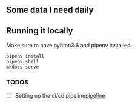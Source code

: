## Some data I need daily

## Running it locally
Make sure to have pyhton3.6 and pipenv installed.
```
pipenv install
pipenv shell
mkdocs serve 
```


### TODOS

- [ ] Setting up the ci/cd pipeline[pipeline](https://github.com/peaceiris/actions-gh-pages)
